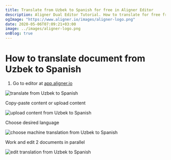 ```yaml
---
title: Translate from Uzbek to Spanish for free in Aligner Editor
description: Aligner Dual Editor Tutorial. How to translate for free from Uzbek to Spanish. Aligner is multilingual document management platform. 
ogImage: "https://www.aligner.io/images/aligner-logo.png"
date: 2020-05-06T07:09:21+03:00
image: ../images/aligner-logo.png
onBlog: true
---
```


# How to translate document from Uzbek to Spanish

1. Go to editor at [app.aligner.io](https://app.aligner.io "Aligner App web page")

![translate from Uzbek to Spanish](../aligner-blank-editor.png "translate from Uzbek to Spanish")

Copy-paste content or upload content

![upload content from Uzbek to Spanish](../aligner-uploaded-document.png "upload content from Uzbek to Spanish")

Choose desired language

![choose machine translation from Uzbek to Spanish](../aligner-language-dropdown.png "choose machine translation from Uzbek to Spanish")

Work and edit 2 documents in parallel

![edit translation from Uzbek to Spanish](../aligner-double-sitded-editor.png "edit translation from Uzbek to Spanish")

